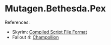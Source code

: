 ﻿# Mutagen.Bethesda.Pex

References:

- Skyrim: [Compiled Script File Format](https://en.uesp.net/wiki/Skyrim_Mod:Compiled_Script_File_Format)
- Fallout 4: [Champollion](https://github.com/Orvid/Champollion)